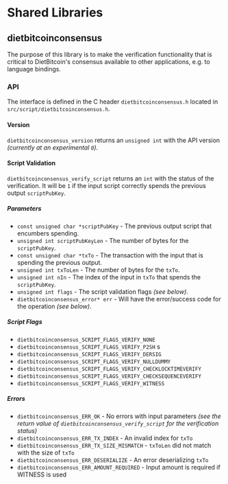 Shared Libraries
================

## dietbitcoinconsensus

The purpose of this library is to make the verification functionality that is critical to DietBitcoin's consensus available to other applications, e.g. to language bindings.

### API

The interface is defined in the C header `dietbitcoinconsensus.h` located in  `src/script/dietbitcoinconsensus.h`.

#### Version

`dietbitcoinconsensus_version` returns an `unsigned int` with the API version *(currently at an experimental `0`)*.

#### Script Validation

`dietbitcoinconsensus_verify_script` returns an `int` with the status of the verification. It will be `1` if the input script correctly spends the previous output `scriptPubKey`.

##### Parameters
- `const unsigned char *scriptPubKey` - The previous output script that encumbers spending.
- `unsigned int scriptPubKeyLen` - The number of bytes for the `scriptPubKey`.
- `const unsigned char *txTo` - The transaction with the input that is spending the previous output.
- `unsigned int txToLen` - The number of bytes for the `txTo`.
- `unsigned int nIn` - The index of the input in `txTo` that spends the `scriptPubKey`.
- `unsigned int flags` - The script validation flags *(see below)*.
- `dietbitcoinconsensus_error* err` - Will have the error/success code for the operation *(see below)*.

##### Script Flags
- `dietbitcoinconsensus_SCRIPT_FLAGS_VERIFY_NONE`
- `dietbitcoinconsensus_SCRIPT_FLAGS_VERIFY_P2SH` s
- `dietbitcoinconsensus_SCRIPT_FLAGS_VERIFY_DERSIG` 
- `dietbitcoinconsensus_SCRIPT_FLAGS_VERIFY_NULLDUMMY` 
- `dietbitcoinconsensus_SCRIPT_FLAGS_VERIFY_CHECKLOCKTIMEVERIFY` 
- `dietbitcoinconsensus_SCRIPT_FLAGS_VERIFY_CHECKSEQUENCEVERIFY` 
- `dietbitcoinconsensus_SCRIPT_FLAGS_VERIFY_WITNESS` 

##### Errors
- `dietbitcoinconsensus_ERR_OK` - No errors with input parameters *(see the return value of `dietbitcoinconsensus_verify_script` for the verification status)*
- `dietbitcoinconsensus_ERR_TX_INDEX` - An invalid index for `txTo`
- `dietbitcoinconsensus_ERR_TX_SIZE_MISMATCH` - `txToLen` did not match with the size of `txTo`
- `dietbitcoinconsensus_ERR_DESERIALIZE` - An error deserializing `txTo`
- `dietbitcoinconsensus_ERR_AMOUNT_REQUIRED` - Input amount is required if WITNESS is used

